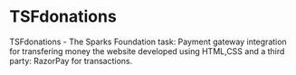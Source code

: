 # TSFdonations
TSFdonations -  The Sparks Foundation task: Payment gateway integration for transfering money the website developed using HTML,CSS and a third party: RazorPay for transactions.
